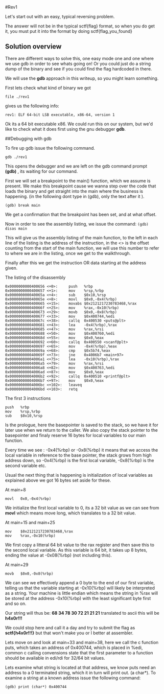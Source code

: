 #Rev1

Let's start out with an easy, typical reversing problem.

The answer will not be in the typical sctf{flag} format, so when you do get it, you must put it into the format by doing sctf{flag_you_found}


## Solution overview

There are different ways to solve this, one easy mode one and one where we use gdb in order to see whats going on! Or you could just do a string dump of the binary and see if you could find the flag hardcoded in there.

We will use the **gdb** approach in this writeup, so you might learn something.

First lets check what kind of binary we got

`file ./rev1`

gives us the following info:

`rev1: ELF 64-bit LSB executable, x86-64, version 1`

Ok its a 64 bit executable x86. We could run this on our system, but we'd like to check what it does first using the gnu debugger **gdb**.

##Debugging with gdb

 To fire up gdb issue the following command.

`gdb ./rev1`

This opens the debugger and we are left on the gdb command prompt **(gdb)** , its waiting for our command.

First we will set a breakpoint to the main() function, which we assume is present. We make this breakpoint cause we wanna step over the code that loads the binary and get straight into the main where the business is happening.
(in the following dont type in (gdb), only the text after it ).

`(gdb) break main`

We get a confirmation that the breakpoint has been set, and at what offset.

Now in order to see the assembly listing, we issue the command:
`(gdb) disas main`

This will give us the assembly listing of the main function, to the left in each line of the listing is the address of the instruction, in the <> is the offset counting from the start of the main function, we will use this number to refer to where we are in the listing, once we get to the walkthrough.

Finally after this we get the instruction OR data starting at the address given.

The listing of the disassembly

```
0x0000000000400656 <+0>:     push   %rbp
0x0000000000400657 <+1>:     mov    %rsp,%rbp
0x000000000040065a <+4>:     sub    $0x10,%rsp
0x000000000040065e <+8>:     movl   $0x0,-0x4(%rbp)
0x0000000000400665 <+15>:    movabs $0x2121217230783468,%rax
0x000000000040066f <+25>:    mov    %rax,-0x10(%rbp)
0x0000000000400673 <+29>:    movb   $0x0,-0x8(%rbp)
0x0000000000400677 <+33>:    mov    $0x400744,%edi
0x000000000040067c <+38>:    callq  0x400530 <puts@plt>
0x0000000000400681 <+43>:    lea    -0x4(%rbp),%rax
0x0000000000400685 <+47>:    mov    %rax,%rsi
0x0000000000400688 <+50>:    mov    $0x400760,%edi
0x000000000040068d <+55>:    mov    $0x0,%eax
0x0000000000400692 <+60>:    callq  0x400550 <scanf@plt>
0x0000000000400697 <+65>:    mov    -0x4(%rbp),%eax
0x000000000040069a <+68>:    cmp    $0x5b74,%eax
0x000000000040069f <+73>:    jne    0x4006b7 <main+97>
0x00000000004006a1 <+75>:    lea    -0x10(%rbp),%rax
0x00000000004006a5 <+79>:    mov    %rax,%rsi
0x00000000004006a8 <+82>:    mov    $0x400763,%edi
0x00000000004006ad <+87>:    mov    $0x0,%eax
0x00000000004006b2 <+92>:    callq  0x400510 <printf@plt>
0x00000000004006b7 <+97>:    mov    $0x0,%eax
0x00000000004006bc <+102>:   leaveq
0x00000000004006bd <+103>:   retq

```

The first 3 instructions

```
push   %rbp
mov    %rsp,%rbp
sub    $0x10,%rsp
```

Is the prologue, here the basepointer is saved to the stack, so we have it for later use when we return to the caller. We also copy the stack pointer to the basepointer and finaly reserve 16 bytes for local variables to  our main function.

Every time we see : -0x4(%rbp) or -0x8(%rbp) it means that we access the local variable in reference to the base pointer, the stack grows from high address down, so -0x4(%rbp) is the first local variable, -0x8(%rbp) is the second variable etc.

Usual the next thing that is happening is initialization of local variables as explained above we got 16 bytes set aside for these.

At main+8

```
movl   0x0,-0x4(%rbp)
```

We initialize the first local variable to 0, its a 32 bit value as we can see from **movl** which means move long, which translates to a 32 bit value.


At main+15 and main+25

```
mov    $0x2121217230783468,%rax
mov    %rax,-0x10(%rbp)
```

We first copy a litteral 64 bit value to the rax register and then save this to the second local variable. As this variable is 64 bit, it takes up 8 bytes, ending the value at -0x08(%rbp) (not including this).

At main+29

```
movb   $0x0,-0x8(%rbp)
```

We can see we effectively append a 0 byte to the end of our first variable, telling us that the variable starting at -0x10(%rbp) will likely be interpreted as a string. Your machine is little endian which means the string in %rax will be stored at the address -0x10(%rbp) with the least significant byte first and so on.

Our string will thus be: **68 34 78 30 72 21 21 21** translated to ascii this will be **h4x0r!!!**

We could stop here and call it a day and try to submit the flag as **sctf{h4x0r!!!}** but that won't make you or I better at assembler.

Lets move on and look at main+33 and main+38, here we call the c function puts, which takes an address of 0x400744, which is placed in %edi, common c calling convensions state that the first parameter to a function should be available in edi/rdi for 32/64 bit values.

Lets examine what string is located at that address, we know puts need an address to a 0 terminated string, which it in turn will print out. (a char*). To examine a string at a known address issue the following command:

`(gdb) print (char*) 0x400744`
